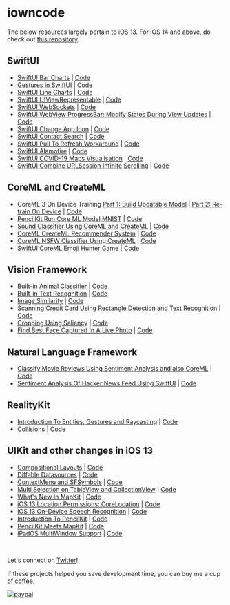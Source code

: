 # iowncode

The below resources largely pertain to iOS 13. For iOS 14 and above, do check out [this repository](https://github.com/anupamchugh/iOS14-Resources)

## SwiftUI
* [SwiftUI Bar Charts](https://medium.com/better-programming/swiftui-bar-charts-274e9fbc8030?source=friends_link&sk=30da347d33abcfb89cb0eb7a0c7d5d82) | [Code](https://github.com/anupamchugh/iowncode/tree/master/SwiftUIBarCharts)
* [Gestures in SwiftUI](https://medium.com/better-programming/gestures-in-swiftui-e94b784ecc7?source=friends_link&sk=937a377f00fe038a669a6f16b74a55f2) | [Code](https://github.com/anupamchugh/iowncode/tree/master/SwiftUIGestures)
* [SwiftUI Line Charts](https://medium.com/better-programming/create-a-line-chart-in-swiftui-using-paths-183d0ddd4578?source=friends_link&sk=d768ace231eecc90028e39d8d2d95111) | [Code](https://github.com/anupamchugh/iowncode/tree/master/SwiftUILineChart)
* [SwiftUI UIViewRepresentable](https://medium.com/better-programming/how-to-use-uiviewrepresentable-with-swiftui-7295bfec312b?source=friends_link&sk=c12c8924189352b3e9f381a6aea314ba) | [Code](https://github.com/anupamchugh/iowncode/tree/master/SwiftUIViewRepresentable)
* [SwiftUI WebSockets](https://medium.com/better-programming/build-a-bitcoin-price-ticker-in-swiftui-b16d9ca566a8?source=friends_link&sk=4ac88d157b3d35feaf8139462b9cb5bf) | [Code](https://github.com/anupamchugh/iowncode/tree/master/SwiftUIWebSockets)
* [SwiftUI WebView ProgressBar: Modify States During View Updates](https://medium.com/better-programming/how-to-modify-states-during-view-updates-in-swiftui-923bf7cea44f) | [Code](https://github.com/anupamchugh/iowncode/tree/master/SwiftUIWebViewsProgressBars)
* [SwiftUI Change App Icon](https://medium.com/better-programming/how-to-change-your-apps-icon-in-swiftui-1f2ff3c44344?source=friends_link&sk=687ac692bb6df5ce97669066d799fa2f) | [Code](https://github.com/anupamchugh/iowncode/tree/master/SwiftUIAlternateIcons)
* [SwiftUI Contact Search](https://medium.com/better-programming/build-a-swiftui-contacts-search-application-d41b414fe046?source=friends_link&sk=38c67b34ada448c52827f5be1f70ada8) | [Code](https://github.com/anupamchugh/iowncode/tree/master/SwiftUIContactSearch)
* [SwiftUI Pull To Refresh Workaround](https://medium.com/better-programming/pull-to-refresh-in-swiftui-6604f54a01d5) | [Code](https://github.com/anupamchugh/iowncode/tree/master/SwiftUIPullToRefresh)
* [SwiftUI Alamofire](https://medium.com/better-programming/combine-swiftui-with-alamofire-abb4cd4a0aca?source=friends_link&sk=46215390a2df56654ae240d06755a905) | [Code](https://github.com/anupamchugh/iowncode/tree/master/SwiftUIAlamofire)
* [SwiftUI COVID-19 Maps Visualisation](https://heartbeat.fritz.ai/coronavirus-visualisation-on-maps-with-swiftui-and-combine-on-ios-c3f6e04c2634) | [Code](https://github.com/anupamchugh/iowncode/tree/master/SwiftUICoronaMapTracker)
* [SwiftUI Combine URLSession Infinite Scrolling](https://medium.com/better-programming/build-an-endless-scrolling-list-with-swiftui-combine-and-urlsession-8a697a8318cb?source=friends_link&sk=d0ed3a0e29bc59b9faf0176e000dbe68) | [Code](https://github.com/anupamchugh/iowncode/tree/master/SwiftUICombineURLSession)


## CoreML and CreateML
* CoreML 3 On Device Training [Part 1: Build Updatable Model](https://medium.com/better-programming/how-to-create-updatable-models-using-core-ml-3-cc7decd517d5?source=friends_link&sk=b34c2f90ec24f355dcad7e0c075e2f5e) | [Part 2: Re-train On Device](https://medium.com/better-programming/how-to-train-a-core-ml-model-on-your-device-cccd0bee19d?source=friends_link&sk=efa2297be5c42ca26c0971f4888f73d1) | [Code](https://github.com/anupamchugh/iowncode/tree/master/iOSCoreMLOnDeviceTraining)
* [PencilKit Run Core ML Model MNIST](https://medium.com/better-programming/pencilkit-meets-core-ml-aefe3cde6a96?source=friends_link&sk=f3cf758575adb9c6391af3bd18fd65a6) | [Code](https://github.com/anupamchugh/iowncode/tree/master/iOSPencilKitCoreMLMNIST)
* [Sound Classifier Using CoreML and CreateML](https://heartbeat.fritz.ai/sound-classification-using-core-ml-3-and-create-ml-fc73ca20aff5) | [Code](https://github.com/anupamchugh/iowncode/tree/master/CoreML3SoundClassifier)
* [CoreML CreateML Recommender System](https://heartbeat.fritz.ai/build-a-core-ml-recommender-engine-for-ios-using-create-ml-e8a748d01ba3) | [Code](https://github.com/anupamchugh/iowncode/tree/master/CoreMLRecommender)
* [CoreML NSFW Classifier Using CreateML](https://medium.com/better-programming/nsfw-image-detector-using-create-ml-core-ml-and-vision-79792d805bab?source=friends_link&sk=6b1007eab8dce2aa5079953409b9e63d) | [Code](https://github.com/anupamchugh/iowncode/tree/master/NSFWCreateMLImageClassifier)
* [SwiftUI CoreML Emoji Hunter Game](https://heartbeat.fritz.ai/build-a-swiftui-core-ml-emoji-hunt-game-for-ios-eb4465ec4153) | [Code](https://github.com/anupamchugh/iowncode/tree/master/SwiftUIVisionEmojiHunt)

## Vision Framework
* [Built-in Animal Classifier](https://medium.com/swlh/ios-vision-cat-vs-dog-image-classifier-in-5-minutes-f9fd6f264762?source=friends_link&sk=2d03ffb703aa0d15415f4690e8d81c3f) | [Code](https://github.com/anupamchugh/iowncode/tree/master/iOS13VisionPetAnimalClassifier)
* [Built-in Text Recognition](https://medium.com/better-programming/ios-vision-text-document-scanner-effc0b7f4635) | [Code](https://github.com/anupamchugh/iowncode/tree/master/iOS13VisionTextRecogniser)
* [Image Similarity](https://heartbeat.fritz.ai/compute-image-similarity-using-computer-vision-in-ios-75b4dcdd095f) | [Code](https://github.com/anupamchugh/iowncode/tree/master/iOSImageSimilarityUsingVision)
* [Scanning Credit Card Using Rectangle Detection and Text Recognition](https://heartbeat.fritz.ai/scanning-credit-cards-with-computer-vision-on-ios-c3f4d8912de4) | [Code](https://github.com/anupamchugh/iowncode/tree/master/VisionCreditScan)
* [Cropping Using Saliency](https://medium.com/better-programming/cropping-areas-of-interest-using-vision-in-ios-e83b5e53440b?source=friends_link&sk=e14d1979ec429468e5a5f63ec44c5a75) | [Code](https://github.com/anupamchugh/iowncode/tree/master/iOSVisionCroppingSalientFeatures)
* [Find Best Face Captured In A Live Photo](https://heartbeat.fritz.ai/computer-vision-in-ios-determine-the-best-facial-expression-in-live-photos-452a2eaf6512) | [Code](https://github.com/anupamchugh/iowncode/tree/master/iOSVisionFaceQualityLivePhoto)

## Natural Language Framework
* [Classify Movie Reviews Using Sentiment Analysis and also CoreML](https://towardsdatascience.com/classifying-movie-reviews-with-natural-language-framework-12dfe2fc3308) | [Code](https://github.com/anupamchugh/iowncode/tree/master/iOSNLPRottenTomatoes)
* [Sentiment Analysis Of Hacker News Feed Using SwiftUI](https://heartbeat.fritz.ai/sentiment-analysis-on-ios-using-swift-natural-language-and-combine-hacker-news-top-stories-d1b8d8f4f798) | [Code](https://github.com/anupamchugh/iowncode/tree/master/SwiftUIHNSentiments)

## RealityKit
* [Introduction To Entities, Gestures and Raycasting](https://heartbeat.fritz.ai/introduction-to-realitykit-on-ios-entities-gestures-and-ray-casting-8f6633c11877) | [Code](https://github.com/anupamchugh/iowncode/tree/master/RealityKitEntitiesVision)
* [Collisions](https://heartbeat.fritz.ai/realitykit-on-ios-part-2-applying-collision-events-d64b6e10421f) | [Code](https://github.com/anupamchugh/iowncode/tree/master/RealityKitCollisions)


## UIKit and other changes in iOS 13
* [Compositional Layouts](https://medium.com/better-programming/ios-13-compositional-layouts-in-collectionview-90a574b410b8) | [Code](https://github.com/anupamchugh/iowncode/tree/master/iOS13CompostionalLayouts)
* [Diffable Datasources](https://medium.com/better-programming/applying-diffable-data-sources-70ce65b368e4) | [Code](https://github.com/anupamchugh/iowncode/tree/master/DiffableDataSources)
* [ContextMenu and SFSymbols](https://medium.com/better-programming/ios-context-menu-collection-view-a03b032fe330) | [Code](https://github.com/anupamchugh/iowncode/tree/master/iOS13ContextMenu)
* [Multi Selection on TableView and CollectionView](https://medium.com/better-programming/ios-13-multi-selection-gestures-in-tableview-and-collectionview-619d515eef16) | [Code](https://github.com/anupamchugh/iowncode/tree/master/iOS13TableViewAndCollectionView)
* [What's New In MapKit](https://medium.com/better-programming/exploring-mapkit-on-ios-13-1a7a1439e3b6?source=friends_link&sk=5e333f42b70e9adff945a73a2ec922a2) | [Code](https://github.com/anupamchugh/iowncode/tree/master/iOS13MapKit)
* [iOS 13 Location Permissions: CoreLocation](https://medium.com/better-programming/handling-ios-13-location-permissions-5482abc77961) | [Code](https://github.com/anupamchugh/iowncode/tree/master/iOS13CoreLocationChanges)
* [iOS 13 On-Device Speech Recognition](https://medium.com/better-programming/ios-speech-recognition-on-device-e9a54a4468b5) | [Code](https://github.com/anupamchugh/iowncode/tree/master/iOS13OnDeviceSpeechRecognition)
* [Introduction To PencilKit](https://medium.com/better-programming/an-introduction-to-pencilkit-in-ios-4d40aa62ba5b) | [Code](https://github.com/anupamchugh/iowncode/tree/master/iOS13OnDeviceSpeechRecognition)
* [PencilKit Meets MapKit](https://medium.com/better-programming/cropping-ios-maps-with-pencilkit-da7f7dd7ec52) | [Code](https://github.com/anupamchugh/iowncode/tree/master/iOSMapAndPencilKit)
* [iPadOS MultiWindow Support](https://medium.com/better-programming/implementing-multiple-window-support-in-ipados-5b9a3ceeac6f?source=friends_link&sk=85b7f435bc341eac7ee420bb0a9da366) | [Code](https://github.com/anupamchugh/iowncode/tree/master/iPadOSMultiWindowExample)

</br>

Let's connect on [Twitter](https://twitter.com/chughanupam)!

If these projects helped you save development time, you can buy me a cup of coffee.

[![paypal](https://www.paypalobjects.com/en_US/i/btn/btn_donateCC_LG.gif)](https://www.paypal.me/anupamchugh)

</a>











